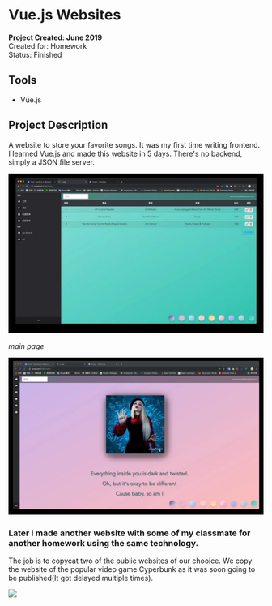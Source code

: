 # Vue.js Websites
__Project Created: June 2019__  
Created for: Homework  
Status: Finished

## Tools
+ Vue.js

## Project Description
A website to store your favorite songs. It was my first time writing frontend. I learned Vue.js and made this website in 5 days. There's no backend, simply a JSON file server.

<img src="assets/images/project/mymusics/main.jpg" width="700"/>

*main page*

<img src="assets/images/project/mymusics/pic.jpg" width="700"/>

### Later I made another website with some of my classmate for another homework using the same technology.
The job is to copycat two of the public websites of our chooice. We copy the website of the popular video game Cyperbunk as it was soon going to be published(It got delayed multiple times).

<img src="assets/images/project/mymusics/homepage.png" width="700"/>